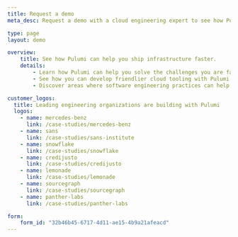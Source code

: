 ```yaml
---
title: Request a demo
meta_desc: Request a demo with a cloud engineering expert to see how Pulumi can help you ship infrastructure faster.

type: page
layout: demo

overview:
    title: See how Pulumi can help you ship infrastructure faster.
    details:
        - Learn how Pulumi can help you solve the challenges you are facing today.
        - See how you can develop friendlier cloud tooling with Pulumi's multi-language technology.
        - Discover areas where software engineering practices can help increase shipping velocity without reducing quality and security.

customer_logos:
  title: Leading engineering organizations are building with Pulumi
  logos:
    - name: mercedes-benz
      link: /case-studies/mercedes-benz
    - name: sans
      link: /case-studies/sans-institute
    - name: snowflake
      link: /case-studies/snowflake
    - name: credijusto
      link: /case-studies/credijusto
    - name: lemonade
      link: /case-studies/lemonade
    - name: sourcegraph
      link: /case-studies/sourcegraph
    - name: panther-labs
      link: /case-studies/panther-labs

form:
    form_id: "32b46b45-6717-4d11-ae15-4b9a21afeacd"
---
```

